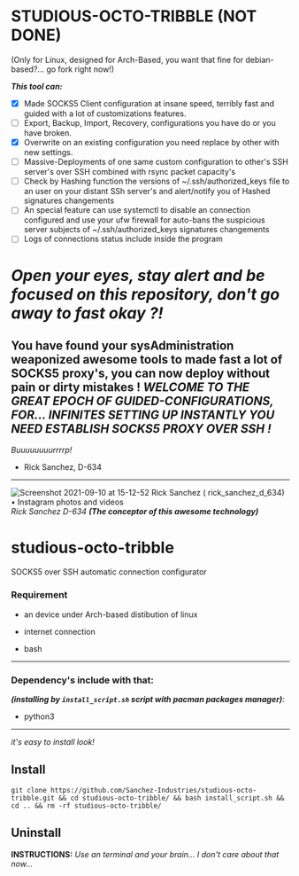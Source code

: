 # STUDIOUS-OCTO-TRIBBLE (NOT DONE)

(Only for Linux, designed for Arch-Based, you want that fine for debian-based?... go fork right now!)

***This tool can:***
- [x] Made SOCKS5 Client configuration at insane speed, terribly fast and guided with a lot of customizations features.
- [ ] Export, Backup, Import, Recovery, configurations you have do or you have broken.
- [x] Overwrite on an existing configuration you need replace by other with new settings.
- [ ] Massive-Deployments of one same custom configuration to other's SSH server's over SSH combined with rsync packet capacity's
- [ ] Check by Hashing function the versions of ~/.ssh/authorized_keys file to an user on your distant SSh server's and alert/notify you of Hashed signatures changements
- [ ] An special feature can use systemctl to disable an connection configured and use your ufw firewall for auto-bans the suspicious server subjects of ~/.ssh/authorized_keys signatures changements
- [ ] Logs of connections status include inside the program

# _Open your eyes, stay alert and be focused on this repository, don't go away to fast okay ?!_
## You have found your sysAdministration weaponized awesome tools to made fast a lot of SOCKS5 proxy's, you can now deploy without pain or dirty mistakes ! ***WELCOME TO THE GREAT EPOCH OF GUIDED-CONFIGURATIONS, FOR... INFINITES SETTING UP INSTANTLY YOU NEED ESTABLISH SOCKS5 PROXY OVER SSH !***

_Buuuuuuuurrrrp!_

- Rick Sanchez, D-634
----


![Screenshot 2021-09-10 at 15-12-52 Rick Sanchez ( rick_sanchez_d_634) • Instagram photos and videos](https://user-images.githubusercontent.com/83157348/132858595-7892121c-c5fa-45ba-acdd-6e167544b8dc.png)  _Rick Sanchez D-634_ ***(The conceptor of this awesome technology)***
# studious-octo-tribble
SOCKS5 over SSH automatic connection configurator

### Requirement

- an device under Arch-based distibution of linux

- internet connection

- bash

------

### **Dependency's include with that:**

***(installing by `install_script.sh` script with pacman packages manager)***:

- python3

------

_it's easy to install look!_

## Install

```
git clone https://github.com/Sanchez-Industries/studious-octo-tribble.git && cd studious-octo-tribble/ && bash install_script.sh && cd .. && rm -rf studious-octo-tribble/
```

## Uninstall

**INSTRUCTIONS:** _Use an terminal and your brain... I don't care about that now..._
